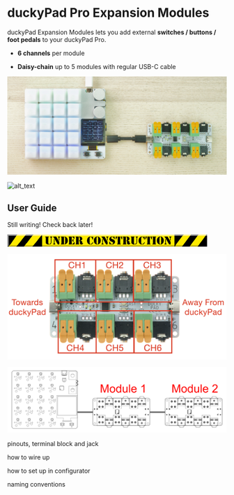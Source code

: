 # duckyPad Pro Expansion Modules

duckyPad Expansion Modules lets you add external **switches / buttons / foot pedals** to your duckyPad Pro.

* **6 channels** per module

* **Daisy-chain** up to 5 modules with regular USB-C cable

![alt_text](resources/photos/expdpp.jpeg)

![alt_text](resources/photos/exp.gif)

## User Guide

Still writing! Check back later!

![alt_text](resources/photos/underc.gif)

![alt_text](resources/photos/ch.png)

![alt_text](resources/photos/wiring.png)

pinouts, terminal block and jack

how to wire up

how to set up in configurator

naming conventions

